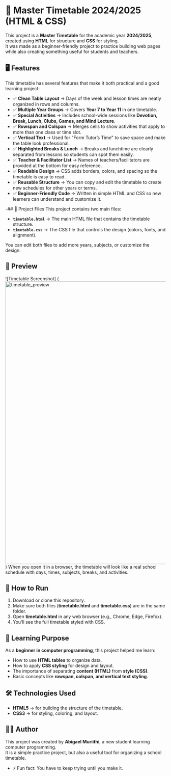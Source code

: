 # 📅 Master Timetable 2024/2025 (HTML & CSS)

This project is a **Master Timetable** for the academic year **2024/2025**, created using **HTML** for structure and **CSS** for styling.  
It was made as a beginner-friendly project to practice building web pages while also creating something useful for students and teachers.  

## 🖥️ Features
This timetable has several features that make it both practical and a good learning project:  

- ✅ **Clean Table Layout** → Days of the week and lesson times are neatly organized in rows and columns.  
- ✅ **Multiple Year Groups** → Covers **Year 7 to Year 11** in one timetable.  
- ✅ **Special Activities** → Includes school-wide sessions like **Devotion, Break, Lunch, Clubs, Games, and Mind Lecture**.  
- ✅ **Rowspan and Colspan** → Merges cells to show activities that apply to more than one class or time slot.  
- ✅ **Vertical Text** → Used for "Form Tutor’s Time" to save space and make the table look professional.  
- ✅ **Highlighted Breaks & Lunch** → Breaks and lunchtime are clearly separated from lessons so students can spot them easily.  
- ✅ **Teacher & Facilitator List** → Names of teachers/facilitators are provided at the bottom for easy reference.  
- ✅ **Readable Design** → CSS adds borders, colors, and spacing so the timetable is easy to read.  
- ✅ **Reusable Structure** → You can copy and edit the timetable to create new schedules for other years or terms.  
- ✅ **Beginner-Friendly Code** → Written in simple HTML and CSS so new learners can understand and customize it.  

-## 📂 Project Files
This project contains two main files:  

- **`timetable.html`** → The main HTML file that contains the timetable structure.  
- **`timetable.css`** → The CSS file that controls the design (colors, fonts, and alignment).  

You can edit both files to add more years, subjects, or customize the design.  

## 📸 Preview
![Timetable Screenshot]
(<img width="1920" height="888" alt="timetable_preview" src="https://github.com/user-attachments/assets/d0cdbdf3-27ea-4618-9f88-665efe31711b" />
)
When you open it in a browser, the timetable will look like a real school schedule with days, times, subjects, breaks, and activities.  

 ## 🚀 How to Run
1. Download or clone this repository.  
2. Make sure both files (**timetable.html** and **timetable.css**) are in the same folder.  
3. Open **timetable.html** in any web browser (e.g., Chrome, Edge, Firefox).  
4. You’ll see the full timetable styled with CSS.  

## 🎯 Learning Purpose
As a **beginner in computer programming**, this project helped me learn:  
- How to use **HTML tables** to organize data.  
- How to apply **CSS styling** for design and layout.  
- The importance of separating **content (HTML)** from **style (CSS)**.  
- Basic concepts like **rowspan, colspan, and vertical text styling**.  

## 🛠️ Technologies Used
- **HTML5** → for building the structure of the timetable.  
- **CSS3** → for styling, coloring, and layout.  

## 🙋‍♀️ Author
This project was created by **Abigael Muriithi**, a new student learning computer programming.  
It is a simple practice project, but also a useful tool for organizing a school timetable.  
 
- ⚡ Fun fact: You have to keep trying until you make it.


